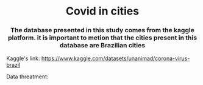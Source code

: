 <h1 align='center'>Covid in cities</h1>
<h3 align='center'>The database presented in this study comes from the kaggle platform. it is important to metion that the cities present in this database are Brazilian cities</h3>

Kaggle's link: https://www.kaggle.com/datasets/unanimad/corona-virus-brazil

Data threatment:


<i></i>
